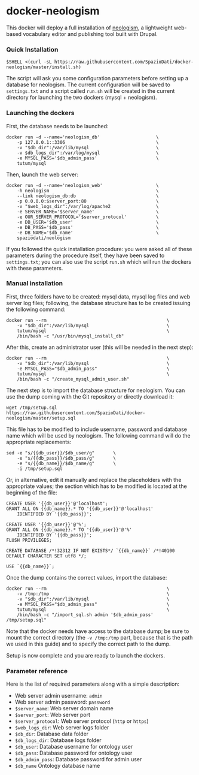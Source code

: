 docker-neologism
================

This docker will deploy a full installation of [neologism](https://www.drupal.org/project/neologism), a lightweight web-based vocabulary editor and publishing tool built with Drupal. 

### Quick Installation

    $SHELL <(curl -sL https://raw.githubusercontent.com/SpazioDati/docker-neologism/master/install.sh)

The script will ask you some configuration parameters before setting up a database for neologism. The current configuration will be saved to `settings.txt` and a script called `run.sh` will be created in the current directory for launching the two dockers (mysql + neologism).

### Launching the dockers
First, the database needs to be launched:

    docker run -d --name='neologism_db'                     \
        -p 127.0.0.1::3306                                  \
        -v "$db_dir":/var/lib/mysql                         \
        -v $db_logs_dir":/var/log/mysql                     \
        -e MYSQL_PASS='$db_admin_pass'                      \
        tutum/mysql

Then, launch the web server:

    docker run -d --name='neologism_web'                    \
        -h neologism                                        \
        --link neologism_db:db                              \
        -p 0.0.0.0:$server_port:80                          \
        -v "$web_logs_dir":/var/log/apache2                 \
        -e SERVER_NAME='$server_name'                       \
        -e OUR_SERVER_PROTOCOL='$server_protocol'           \
        -e DB_USER='$db_user'                               \
        -e DB_PASS='$db_pass'                               \
        -e DB_NAME='$db_name'                               \
        spaziodati/neologism

If you followed the quick installation procedure: you were asked all of these parameters during the procedure itself, they have been saved to `settings.txt`; you can also use the script `run.sh` which will run the dockers with these parameters.


### Manual installation
First, three folders have to be created: mysql data, mysql log files and web server log files; following, the database structure has to be created issuing the following command:

    docker run --rm                                             \
        -v "$db_dir":/var/lib/mysql                             \
        tutum/mysql                                             \
        /bin/bash -c "/usr/bin/mysql_install_db"

After this, create an administrator user (this will be needed in the next step):

    docker run --rm                                             \
        -v "$db_dir":/var/lib/mysql                             \
        -e MYSQL_PASS="$db_admin_pass"                          \
        tutum/mysql                                             \
        /bin/bash -c "/create_mysql_admin_user.sh"

The next step is to import the database structure for neologism. You can use the dump coming with the Git repository or directly download it:

    wget /tmp/setup.sql https://raw.githubusercontent.com/SpazioDati/docker-neologism/master/setup.sql

This file has to be modified to include username, password and database name which will be used by neologism. The following command will do the appropriate replacements:

    sed -e "s/{{db_user}}/$db_user/g"       \
        -e "s/{{db_pass}}/$db_pass/g"       \
        -e "s/{{db_name}}/$db_name/g"       \
        -i /tmp/setup.sql

Or, in alternative, edit it manually and replace the placeholders with the appropriate values; the section which has to be modified is located at the beginning of the file:

    CREATE USER '{{db_user}}'@'localhost';
    GRANT ALL ON {{db_name}}.* TO '{{db_user}}'@'localhost'
        IDENTIFIED BY '{{db_pass}}';
    
    CREATE USER '{{db_user}}'@'%';
    GRANT ALL ON {{db_name}}.* TO '{{db_user}}'@'%'
        IDENTIFIED BY '{{db_pass}}';
    FLUSH PRIVILEGES;
    
    CREATE DATABASE /*!32312 IF NOT EXISTS*/ `{{db_name}}` /*!40100 DEFAULT CHARACTER SET utf8 */;
    
    USE `{{db_name}}`;

Once the dump contains the correct values, import the database:

    docker run --rm                                             \
        -v /tmp:/tmp                                            \
        -v "$db_dir":/var/lib/mysql                             \
        -e MYSQL_PASS="$db_admin_pass"                          \
        tutum/mysql                                             \
        /bin/bash -c "/import_sql.sh admin '$db_admin_pass' /tmp/setup.sql"


Note that the docker needs have access to the database dump; be sure to mount the correct directory (the `-v /tmp:/tmp` part, because that is the path we used in this guide) and to specify the correct path to the dump.

Setup is now complete and you are ready to launch the dockers.


### Parameter reference
Here is the list of required parameters along with a simple description:

 - Web server admin username: `admin`
 - Web server admin password: `password`
 - `$server_name`: Web server domain name
 - `$server_port`: Web server port
 - `$server_protocol`: Web server protocol (`http` or `https`)
 - `$web_logs_dir`: Web server logs folder
 - `$db_dir`: Database data folder
 - `$db_logs_dir`: Database logs folder
 - `$db_user`: Database username for ontology user
 - `$db_pass`: Database password for ontology user
 - `$db_admin_pass`: Database password for admin user
 - `$db_name` Ontology database name

